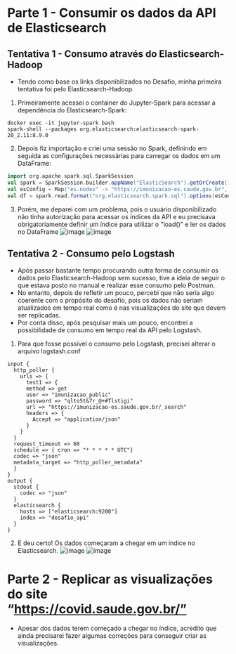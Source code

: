 # Parte 1 - Consumir os dados da API de Elasticsearch
## Tentativa 1 - Consumo através do Elasticsearch-Hadoop
- Tendo como base os links disponibilizados no Desafio, minha primeira tentativa foi pelo Elasticsearch-Hadoop.
1. Primeiramente acessei o container do Jupyter-Spark para acessar a dependência do Elasticsearch-Spark:
```
docker exec -it jupyter-spark bash
spark-shell --packages org.elasticsearch:elasticsearch-spark-20_2.11:8.9.0
```
2. Depois fiz importação e criei uma sessão no Spark, definindo em seguida as configurações necessárias para carregar os dados em um DataFrame:
```scala
import org.apache.spark.sql.SparkSession
val spark = SparkSession.builder.appName("ElasticSearch").getOrCreate()
val esConfig = Map("es.nodes" -> "https://imunizacao-es.saude.gov.br", "es.net.http.auth.user" -> "imunizacao_public", "es.net.http.auth.pass" -> "qlto5t&7r_@+#Tlstigi", "es.resource.read" -> "desc-imunizacao-v5", "es.nodes.wan.only" -> "true", "es.port" -> "443")
val df = spark.read.format("org.elasticsearch.spark.sql").options(esConfig).load()
```
3. Porém, me deparei com um problema, pois o usuário disponibilizado não tinha autorização para acessar os índices da API e eu precisava obrigatoriamente definir um índice para utilizar o "load()" e ler os dados no DataFrame
![image](https://github.com/Marinaafc/desafio-semantix/assets/107056644/31284206-ba8f-4cc8-83ce-339dba0925e0)
![image](https://github.com/Marinaafc/desafio-semantix/assets/107056644/5606c120-0dcf-49bf-9836-442265fd33ff)


## Tentativa 2 - Consumo pelo Logstash
- Após passar bastante tempo procurando outra forma de consumir os dados pelo Elasticsearch-Hadoop sem sucesso, tive a ideia de seguir o que estava posto no manual e realizar esse consumo pelo Postman.
- No entanto, depois de refletir um pouco, percebi que não seria algo coerente com o propósito do desafio, pois os dados não seriam atualizados em tempo real como é nas visualizações do site que devem ser replicadas.
- Por conta disso, após pesquisar mais um pouco, encontrei a possibilidade de consumo em tempo real da API pelo Logstash.
1. Para que fosse possível o consumo pelo Logstash, precisei alterar o arquivo logstash.conf
```
input {
  http_poller {
    urls => {
      test1 => {
      method => get
      user => "imunizacao_public"
      password => "qlto5t&7r_@+#Tlstigi"
      url => "https://imunizacao-es.saude.gov.br/_search"
      headers => {
        Accept => "application/json"
      }
    }
  }
  request_timeout => 60
  schedule => { cron => "* * * * * UTC"}
  codec => "json"
  metadata_target => "http_poller_metadata"
  }
}
output {
  stdout {
    codec => "json"
  }
  elasticsearch {
    hosts => ["elasticsearch:9200"]
    index => "desafio_api"
  }
}
```
2. E deu certo! Os dados começaram a chegar em um índice no Elasticsearch.
![image](https://github.com/Marinaafc/desafio-semantix/assets/107056644/72f3910e-29ec-4b44-8679-546027a70fbd)
![image](https://github.com/Marinaafc/desafio-semantix/assets/107056644/977dfcc0-b87d-4f9f-9a23-f3476c17457b)



# Parte 2 - Replicar as visualizações do site “https://covid.saude.gov.br/”
- Apesar dos dados terem começado a chegar no índice, acredito que ainda precisarei fazer algumas correções para conseguir criar as visualizações.
